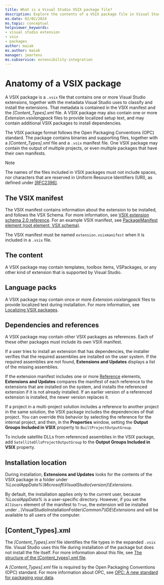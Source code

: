 ```yaml
---
title: What is a Visual Studio VSIX package file?
description: Explore the contents of a VSIX package file in Visual Studio, which contains one or more Visual Studio extensions and a metadata manifest file. 
ms.date: 02/02/2024
ms.topic: conceptual
helpviewer_keywords:
- visual studio extension
- vsix
- packages
author: maiak
ms.author: maiak
manager: jmartens
ms.subservice: extensibility-integration
---
```

# Anatomy of a VSIX package

A VSIX package is a `.vsix` file that contains one or more Visual Studio extensions, together with the metadata Visual Studio uses to classify and install the extensions. That metadata is contained in the VSIX manifest and the *[Content_Types].xml* file. A VSIX package may also contain one or more *Extension.vsixlangpack* files to provide localized setup text, and may contain additional VSIX packages to install dependencies.

 The VSIX package format follows the Open Packaging Conventions (OPC) standard. The package contains binaries and supporting files, together with a *[Content_Types].xml* file and a `.vsix` manifest file. One VSIX package may contain the output of multiple projects, or even multiple packages that have their own manifests.

> [!NOTE]
> The names of the files included in VSIX packages must not include spaces, nor characters that are reserved in Uniform Resource Identifiers (URI), as defined under [\[RFC2396\]](https://www.rfc-editor.org/rfc/rfc2396.txt).

## The VSIX manifest

 The VSIX manifest contains information about the extension to be installed, and follows the VSX Schema. For more information, see [VSIX extension schema 2.0 reference](vsix-extension-schema-2-0-reference.md). For an example VSIX manifest, see [PackageManifest element (root element, VSX schema)](/previous-versions/dd393754(v=vs.110)).

 The VSIX manifest must be named `extension.vsixmanifest` when it is included in a `.vsix` file.

## The content

 A VSIX package may contain templates, toolbox items, VSPackages, or any other kind of extension that is supported by Visual Studio.

## Language packs

 A VSIX package may contain once or more *Extension.vsixlangpack* files to provide localized text during installation. For more information, see [Localizing VSIX packages](../extensibility/localizing-vsix-packages.md).

## Dependencies and references

 A VSIX package may contain other VSIX packages as references. Each of these other packages must include its own VSIX manifest.

 If a user tries to install an extension that has dependencies, the installer verifies that the required assemblies are installed on the user system. If the required assemblies are not found, **Extensions and Updates** displays a list of the missing assemblies.

 If the extension manifest includes one or more [Reference](/previous-versions/visualstudio/visual-studio-2010/dd393687(v=vs.100)) elements, **Extensions and Updates** compares the manifest of each reference to the extensions that are installed on the system, and installs the referenced extension if it is not already installed. If an earlier version of a referenced extension is installed, the newer version replaces it.

 If a project in a multi-project solution includes a reference to another project in the same solution, the VSIX package includes the dependencies of that project. You can override this behavior by selecting the reference for the internal project, and then, in the **Properties** window, setting the **Output Groups Included in VSIX** property to `BuiltProjectOutputGroup`.

 To include satellite DLLs from referenced assemblies in the VSIX package, add `SatelliteDllsProjectOutputGroup` to the **Output Groups Included in VSIX** property.

## Installation location

 During installation, **Extensions and Updates** looks for the contents of the VSIX package in a folder under *%LocalAppData%\Microsoft\VisualStudio\{version}\Extensions*.

 By default, the installation applies only to the current user, because *%LocalAppData%* is a user-specific directory. However, if you set the `AllUsers` element of the manifest to `True`, the extension will be installed under <em>..\\</em>VisualStudioInstallationFolder<em>\Common7\IDE\Extensions</em> and will be available to all users of the computer.

## [Content_Types].xml

 The *[Content_Types].xml* file identifies the file types in the expanded `.vsix` file. Visual Studio uses this file during installation of the package but does not install the file itself. For more information about this file, see [The structure of the [Content_types].xml file](the-structure-of-the-content-types-dot-xml-file.md).

 A *[Content_Types].xml* file is required by the Open Packaging Conventions (OPC) standard. For more information about OPC, see [OPC: A new standard for packaging your data](/archive/blogs/msdnmagazine/opc-a-new-standard-for-packaging-your-data).